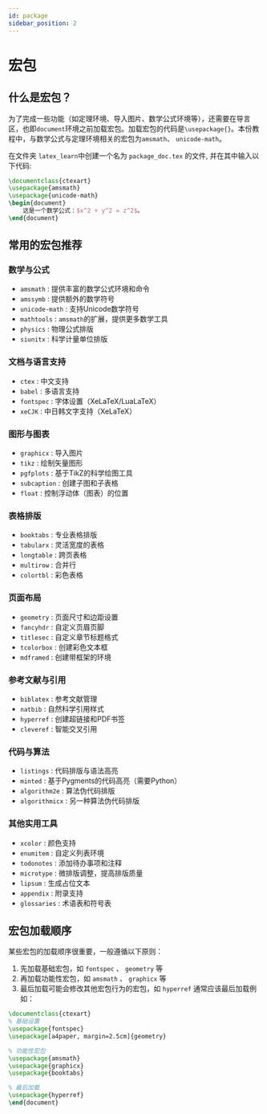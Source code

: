 ```yaml
---
id: package
sidebar_position: 2
---
```


# 宏包

## 什么是宏包？

为了完成一些功能（如定理环境、导入图片、数学公式环境等），还需要在导言区，也即`document`环境之前加载宏包。加载宏包的代码是`\usepackage{}`。本份教程中，与数学公式与定理环境相关的宏包为`amsmath`、 `unicode-math`。

在文件夹 `latex_learn`中创建一个名为 `package_doc.tex` 的文件, 并在其中输入以下代码:
```latex
\documentclass{ctexart}
\usepackage{amsmath}
\usepackage{unicode-math}
\begin{document}
    这是一个数学公式：$x^2 + y^2 = z^2$。
\end{document}
```

## 常用的宏包推荐

### 数学与公式
- `amsmath` : 提供丰富的数学公式环境和命令
- `amssymb` : 提供额外的数学符号
- `unicode-math` : 支持Unicode数学符号
- `mathtools` : `amsmath`的扩展，提供更多数学工具
- `physics` : 物理公式排版
- `siunitx` : 科学计量单位排版
### 文档与语言支持
- `ctex` : 中文支持
- `babel` : 多语言支持
- `fontspec` : 字体设置（XeLaTeX/LuaLaTeX）
- `xeCJK` : 中日韩文字支持（XeLaTeX）
### 图形与图表
- `graphicx` : 导入图片
- `tikz` : 绘制矢量图形
- `pgfplots` : 基于TikZ的科学绘图工具
- `subcaption` : 创建子图和子表格
- `float` : 控制浮动体（图表）的位置
### 表格排版
- `booktabs` : 专业表格排版
- `tabularx` : 灵活宽度的表格
- `longtable` : 跨页表格
- `multirow` : 合并行
- `colortbl` : 彩色表格
### 页面布局
- `geometry` : 页面尺寸和边距设置
- `fancyhdr` : 自定义页眉页脚
- `titlesec` : 自定义章节标题格式
- `tcolorbox` : 创建彩色文本框
- `mdframed` : 创建带框架的环境
### 参考文献与引用
- `biblatex` : 参考文献管理
- `natbib` : 自然科学引用样式
- `hyperref` : 创建超链接和PDF书签
- `cleveref` : 智能交叉引用
### 代码与算法
- `listings` : 代码排版与语法高亮
- `minted` : 基于Pygments的代码高亮（需要Python）
- `algorithm2e` : 算法伪代码排版
- `algorithmicx` : 另一种算法伪代码排版
### 其他实用工具
- `xcolor` : 颜色支持
- `enumitem` : 自定义列表环境
- `todonotes` : 添加待办事项和注释
- `microtype` : 微排版调整，提高排版质量
- `lipsum` : 生成占位文本
- `appendix` : 附录支持
- `glossaries` : 术语表和符号表

## 宏包加载顺序

某些宏包的加载顺序很重要，一般遵循以下原则：

1. 先加载基础宏包，如 `fontspec` 、 `geometry` 等
2. 再加载功能性宏包，如 `amsmath` 、 `graphicx` 等
3. 最后加载可能会修改其他宏包行为的宏包，如 `hyperref` 通常应该最后加载例如：

```latex
\documentclass{ctexart}
% 基础设置
\usepackage{fontspec}
\usepackage[a4paper, margin=2.5cm]{geometry}

% 功能性宏包
\usepackage{amsmath}
\usepackage{graphicx}
\usepackage{booktabs}

% 最后加载
\usepackage{hyperref}
\end{document}
```

